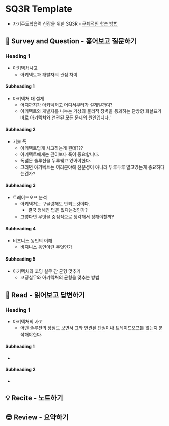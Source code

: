 # SQ3R Template
* 자기주도학습력 신장을 위한 SQ3R - [구체적인 학습 방법](https://m.blog.naver.com/PostView.naver?isHttpsRedirect=true&blogId=lmajo2000&logNo=140201059426)

## 🔎 Survey and Question - 훑어보고 질문하기

### Heading 1
* 아키텍처사고
  - 아키텍트과 개발자의 관점 차이 
#### Subheading 1
* 아키텍처 대 설계
  - 어디까지가 아키텍처고 어디서부터가 설계일까여?
  - 아키텍트와 개발자를 나누는 가상의 물리적 장벽을 통과하는 단방향 화살표가 바로 아키텍처와 연관된 모든 문제의 원인입니다.'

#### Subheading 2
* 기술 폭
  - 아키텍트답게 사고하는게 뭔데??? 
  - 아키텍트에게는 깊이보다 폭이 중요합니다. 
   - 폭넓은 솔루션을 두루꿰고 있어야한다. 
  - 그러면 아키텍트는 여러분야에 전문성이 아니라 두루두루 알고있는게 중요하다는건가?

#### Subheading 3
* 트레이드오프 분석
  - 아키텍처는 구글링해도 안되는것이다. 
    - 결국 정해진 답은 없다는것인가?
  - 그렇다면 무엇을 중점적으로 생각해서 정해야할까?

#### Subheading 4
* 비즈니스 동인의 이해
  - 비지니스 동인이란 무엇인가 

#### Subheading 5
* 아키텍처와 코딩 실무 간 균형 맞추기
  - 코딩실무와 아키텍처의 균형을 맞추는 방법 


## 📝 Read - 읽어보고 답변하기

### Heading 1
* 아키텍처의 사고 
  - 어떤 솔루션의 장점도 보면서 그와 연관된 단점이나 트레이드오프틑 없는지 분석해야한다. 

#### Subheading 1
* 

#### Subheading 2
* 

## 💡 Recite - 노트하기

## 😎 Review - 요약하기